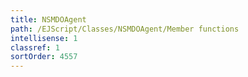 ```yaml
---
title: NSMDOAgent
path: /EJScript/Classes/NSMDOAgent/Member functions
intellisense: 1
classref: 1
sortOrder: 4557
---
```





